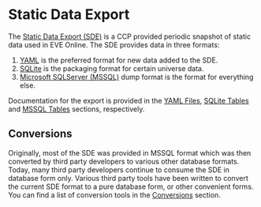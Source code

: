# Static Data Export
The [Static Data Export (SDE)](https://developers.eveonline.com/resource/static-data-export) is a CCP provided periodic snapshot of static data used in EVE Online. 
The SDE provides data in three formats:

1. [YAML](http://en.wikipedia.org/wiki/YAML) is the preferred format for new data added to the SDE.
2. [SQLite](https://www.sqlite.org/) is the packaging format for certain universe data.
3. [Microsoft SQLServer (MSSQL)](https://en.wikipedia.org/wiki/Microsoft_SQL_Server) dump format is the format for everything else.

Documentation for the export is provided in the [YAML Files](yaml.md), [SQLite Tables](sqlite.md) and [MSSQL Tables](mssql.md) sections, respectively.

## Conversions
Originally, most of the SDE was provided in MSSQL format which was then converted by third party developers to various other database formats.
Today, many third party developers continue to consume the SDE in database form only.  Various third party tools have been written to
convert the current SDE format to a pure database form, or other convenient forms.  You can find a list of conversion tools
in the [Conversions](conversions.md) section.

